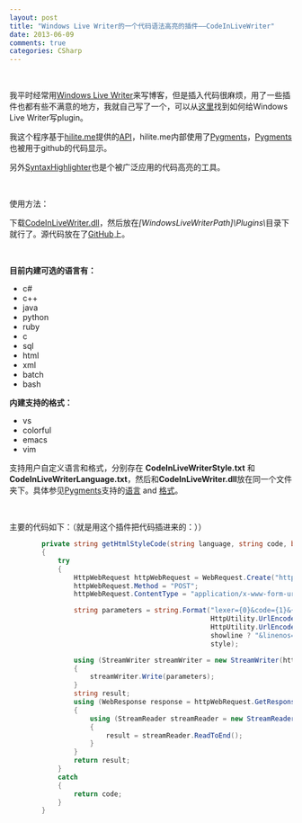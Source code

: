 ```yaml
---
layout: post
title: "Windows Live Writer的一个代码语法高亮的插件——CodeInLiveWriter"
date: 2013-06-09
comments: true
categories: CSharp
---
```

<p>&nbsp;</p>
<p>我平时经常用<a href="http://windows.microsoft.com/en-us/windows-live/essentials-other#essentials=overviewother">Windows Live Writer</a>来写博客，但是插入代码很麻烦，用了一些插件也都有些不满意的地方，我就自己写了一个，可以从<a href="http://msdn.microsoft.com/en-us/library/aa702851.aspx">这里</a>找到如何给Windows Live Writer写plugin。</p>
<p>我这个程序基于<a href="http://hilite.me/">hilite.me</a>提供的<a href="http://hilite.me/api">API</a>，hilite.me内部使用了<a href="http://pygments.org/">Pygments</a>，<a href="http://pygments.org/">Pygments</a>也被用于github的代码显示。</p>
<p>另外<a href="http://alexgorbatchev.com/SyntaxHighlighter/">SyntaxHighlighter</a>也是个被广泛应用的代码高亮的工具。</p>
<p>&nbsp;</p>
<p>使用方法：</p>
<p>下载<a href="https://github.com/fresky/CodeInLiveWriter/blob/master/CodeInLiveWriter.dll">CodeInLiveWriter.dll</a>，然后放在<em>[WindowsLiveWriterPath]\Plugins\</em>目录下就行了。源代码放在了<a href="https://github.com/fresky/CodeInLiveWriter" target="_blank">GitHub</a>上。</p>
<p>&nbsp;</p>
<p><strong>目前内建可选的语言有：</strong></p>
<ul>
<li>c#</li>
<li>c++</li>
<li>java</li>
<li>python</li>
<li>ruby</li>
<li>c</li>
<li>sql</li>
<li>html</li>
<li>xml</li>
<li>batch</li>
<li>bash</li>
</ul>
<p><strong>内建支持的格式：</strong></p>
<ul>
<li>vs</li>
<li>colorful</li>
<li>emacs</li>
<li>vim</li>
</ul>
<p>支持用户自定义语言和格式，分别存在 <strong>CodeInLiveWriterStyle.txt</strong> 和 <strong>CodeInLiveWriterLanguage.txt</strong>，然后和<strong>CodeInLiveWriter.dll</strong>放在同一个文件夹下。具体参见<a href="http://pygments.org/">Pygments</a>支持的<a href="http://pygments.org/docs/lexers/">语言</a> and <a href="http://pygments.org/docs/styles/">格式</a>。</p>
<p>&nbsp;</p>
<p>主要的代码如下：（就是用这个插件把代码插进来的：））

```c#
        private string getHtmlStyleCode(string language, string code, bool showline, string style)
        {
            try
            {
                HttpWebRequest httpWebRequest = WebRequest.Create("http://hilite.me/api") as HttpWebRequest;
                httpWebRequest.Method = "POST";
                httpWebRequest.ContentType = "application/x-www-form-urlencoded";

                string parameters = string.Format("lexer={0}&code={1}&{2}&style={3}",
                                                  HttpUtility.UrlEncode(language),
                                                  HttpUtility.UrlEncode(code),
                                                  showline ? "&linenos=1" : "",
                                                  style);

                using (StreamWriter streamWriter = new StreamWriter(httpWebRequest.GetRequestStream()))
                {
                    streamWriter.Write(parameters);
                }
                string result;
                using (WebResponse response = httpWebRequest.GetResponse())
                {
                    using (StreamReader streamReader = new StreamReader(response.GetResponseStream()))
                    {
                        result = streamReader.ReadToEnd();
                    }
                }
                return result;
            }
            catch
            {
                return code;
            }
        }
```